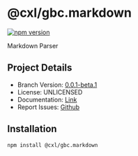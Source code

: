 # @cxl/gbc.markdown 
	
[![npm version](https://badge.fury.io/js/%40cxl%2Fgbc.markdown.svg)](https://badge.fury.io/js/%40cxl%2Fgbc.markdown)

Markdown Parser

## Project Details

-   Branch Version: [0.0.1-beta.1](https://npmjs.com/package/@cxl/gbc.markdown/v/0.0.1-beta.1)
-   License: UNLICENSED
-   Documentation: [Link](https://github.com/giancarlo/gbc/tree/main/markdown)
-   Report Issues: [Github](https://github.com/giancarlo/gbc/issues)

## Installation

	npm install @cxl/gbc.markdown

